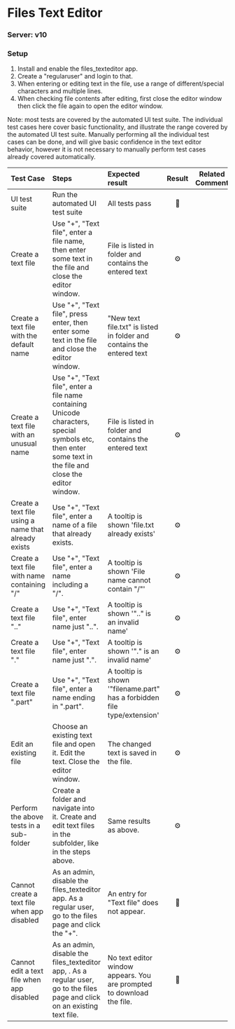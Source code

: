 # Files Text Editor

### Server: v10

### Setup
1. Install and enable the files_texteditor app.
2. Create a "regularuser" and login to that.
3. When entering or editing text in the file, use a range of different/special characters and multiple lines.
4. When checking file contents after editing, first close the editor window then click the file again to open the editor window.

Note: most tests are covered by the automated UI test suite.
The individual test cases here cover basic functionality, and illustrate the range covered by the automated UI test suite.
Manually performing all the individual test cases can be done, and will give basic confidence in the text editor behavior,
however it is not necessary to manually perform test cases already covered automatically.

| Test Case | Steps | Expected result | Result  | Related Comment |
| :---------| :---- | :-------------- | :------:| --------------- |
| UI test suite | Run the automated UI test suite | All tests pass | :construction: | |
| Create a text file | Use "+", "Text file", enter a file name, then enter some text in the file and close the editor window. | File is listed in folder and contains the entered text | :gear: | |
| Create a text file with the default name | Use "+", "Text file", press enter, then enter some text in the file and close the editor window. | "New text file.txt" is listed in folder and contains the entered text | :gear: | |
| Create a text file with an unusual name | Use "+", "Text file", enter a file name containing Unicode characters, special symbols etc, then enter some text in the file and close the editor window. | File is listed in folder and contains the entered text | :gear: | |
| Create a text file using a name that already exists | Use "+", "Text file", enter a name of a file that already exists. | A tooltip is shown 'file.txt already exists' | :gear: | |
| Create a text file with name containing "/" | Use "+", "Text file", enter a name including a "/". | A tooltip is shown 'File name cannot contain "/"' | :gear: | |
| Create a text file ".." | Use "+", "Text file", enter name just "..". | A tooltip is shown '".." is an invalid name' | :gear: | |
| Create a text file "." | Use "+", "Text file", enter name just ".". | A tooltip is shown '"." is an invalid name' | :gear: | |
| Create a text file ".part" | Use "+", "Text file", enter a name ending in ".part". | A tooltip is shown '"filename.part" has a forbidden file type/extension' | :gear: | |
| Edit an existing file | Choose an existing text file and open it. Edit the text. Close the editor window. | The changed text is saved in the file. | :gear: | |
| Perform the above tests in a sub-folder | Create a folder and navigate into it. Create and edit text files in the subfolder, like in the steps above. | Same results as above. | :gear: | |
| Cannot create a text file when app disabled | As an admin, disable the files_texteditor app. As a regular user, go to the files page and click the "+". | An entry for "Text file" does not appear. | :construction: | |
| Cannot edit a text file when app disabled | As an admin, disable the files_texteditor app, . As a regular user, go to the files page and click on an existing text file. | No text editor window appears. You are prompted to download the file. | :construction: | |
